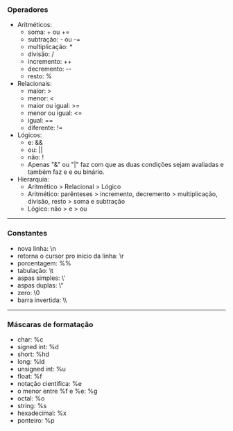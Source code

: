 ### Operadores
* Aritméticos:
    * soma: + ou +=
    * subtração: - ou -=
    * multiplicação: *
    * divisão: /
    * incremento: ++
    * decremento: --
    * resto: %
* Relacionais:
    * maior: >
    * menor: <
    * maior ou igual: >=
    * menor ou igual: <=
    * igual: ==
    * diferente: !=
* Lógicos:
    * e: &&
    * ou: ||
    * não: !
    * Apenas "&" ou "|" faz com que as duas condições sejam avaliadas e também faz e e ou binário.
* Hierarquia:
    * Aritmético > Relacional > Lógico
    * Aritmético: parênteses > incremento, decremento > multiplicação, divisão, resto > soma e subtração
    * Lógico: não > e > ou
---
### Constantes
* nova linha: \n
* retorna o cursor pro início da linha: \r
* porcentagem: %%
* tabulação: \t
* aspas simples: \\'
* aspas duplas: \\"
* zero: \0
* barra invertida: \\\
---
### Máscaras de formatação
* char: %c
* signed int: %d
* short: %hd
* long: %ld
* unsigned int: %u
* float: %f
* notação científica: %e
* o menor entre %f e %e: %g
* octal: %o
* string: %s
* hexadecimal: %x
* ponteiro: %p